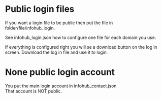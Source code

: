 # Public login files

If you want a login file to be public then put the file in folder/file/infohub_login.

See infohub_login.json how to configure one file for each domain you use.

If everything is configured right you will se a download button on the log in screen. Download the log in file and use it to login.

# None public login account
You put the main login account in infohub_contact.json  
That account is NOT public.
